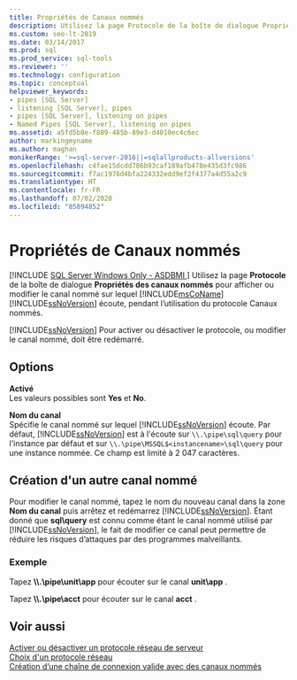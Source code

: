 ```yaml
---
title: Propriétés de Canaux nommés
description: Utilisez la page Protocole de la boîte de dialogue Propriétés des canaux nommés pour afficher ou modifier le canal nommé sur lequel SQL Server écoute, lors de l’utilisation du protocole Canaux nommés.
ms.custom: seo-lt-2019
ms.date: 03/14/2017
ms.prod: sql
ms.prod_service: sql-tools
ms.reviewer: ''
ms.technology: configuration
ms.topic: conceptual
helpviewer_keywords:
- pipes [SQL Server]
- listening [SQL Server], pipes
- pipes [SQL Server], listening on pipes
- Named Pipes [SQL Server], listening on pipes
ms.assetid: a5fd5b8e-f889-485b-89e3-d4010ec4c6ec
author: markingmyname
ms.author: maghan
monikerRange: '>=sql-server-2016||=sqlallproducts-allversions'
ms.openlocfilehash: c4fae15dcdd786b93caf189afb478e435d3fc986
ms.sourcegitcommit: f7ac1976d4bfa224332edd9ef2f4377a4d55a2c9
ms.translationtype: HT
ms.contentlocale: fr-FR
ms.lasthandoff: 07/02/2020
ms.locfileid: "85894852"
---
```

# <a name="named-pipes-properties"></a>Propriétés de Canaux nommés
[!INCLUDE [SQL Server Windows Only - ASDBMI ](../../includes/applies-to-version/sql-windows-only-asdbmi.md)]
  Utilisez la page **Protocole** de la boîte de dialogue **Propriétés des canaux nommés** pour afficher ou modifier le canal nommé sur lequel [!INCLUDE[msCoName](../../includes/msconame-md.md)] [!INCLUDE[ssNoVersion](../../includes/ssnoversion-md.md)] écoute, pendant l’utilisation du protocole Canaux nommés.  
  
 [!INCLUDE[ssNoVersion](../../includes/ssnoversion-md.md)] Pour activer ou désactiver le protocole, ou modifier le canal nommé, doit être redémarré.  
  
## <a name="options"></a>Options  
 **Activé**  
 Les valeurs possibles sont **Yes** et **No**.  
  
 **Nom du canal**  
 Spécifie le canal nommé sur lequel [!INCLUDE[ssNoVersion](../../includes/ssnoversion-md.md)] écoute. Par défaut, [!INCLUDE[ssNoVersion](../../includes/ssnoversion-md.md)] est à l'écoute sur `\\.\pipe\sql\query` pour l'instance par défaut et sur `\\.\pipe\MSSQL$<instancename>\sql\query` pour une instance nommée. Ce champ est limité à 2 047 caractères.  
  
## <a name="creating-an-alternate-named-pipe"></a>Création d'un autre canal nommé  
 Pour modifier le canal nommé, tapez le nom du nouveau canal dans la zone **Nom du canal** puis arrêtez et redémarrez [!INCLUDE[ssNoVersion](../../includes/ssnoversion-md.md)]. Étant donné que **sql\query** est connu comme étant le canal nommé utilisé par [!INCLUDE[ssNoVersion](../../includes/ssnoversion-md.md)], le fait de modifier ce canal peut permettre de réduire les risques d’attaques par des programmes malveillants.  
  
### <a name="example"></a>Exemple  
 Tapez **\\\\.\pipe\unit\app** pour écouter sur le canal **unit\app** .  
  
 Tapez **\\\\.\pipe\acct** pour écouter sur le canal **acct** .  
  
## <a name="see-also"></a>Voir aussi  
 [Activer ou désactiver un protocole réseau de serveur](../../database-engine/configure-windows/enable-or-disable-a-server-network-protocol.md)   
 [Choix d'un protocole réseau](https://msdn.microsoft.com/library/6565fb7d-b076-4447-be90-e10d0dec359a)   
 [Création d’une chaîne de connexion valide avec des canaux nommés](https://msdn.microsoft.com/library/90930ff2-143b-4651-8ae3-297103600e4f)  
  
  
